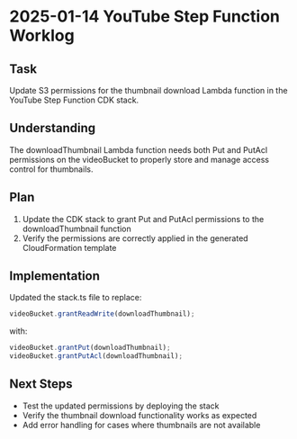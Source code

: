 # 2025-01-14 YouTube Step Function Worklog

## Task
Update S3 permissions for the thumbnail download Lambda function in the YouTube Step Function CDK stack.

## Understanding
The downloadThumbnail Lambda function needs both Put and PutAcl permissions on the videoBucket to properly store and manage access control for thumbnails.

## Plan
1. Update the CDK stack to grant Put and PutAcl permissions to the downloadThumbnail function
2. Verify the permissions are correctly applied in the generated CloudFormation template

## Implementation
Updated the stack.ts file to replace:
```typescript
videoBucket.grantReadWrite(downloadThumbnail);
```
with:
```typescript
videoBucket.grantPut(downloadThumbnail);
videoBucket.grantPutAcl(downloadThumbnail);
```

## Next Steps
- Test the updated permissions by deploying the stack
- Verify the thumbnail download functionality works as expected
- Add error handling for cases where thumbnails are not available
